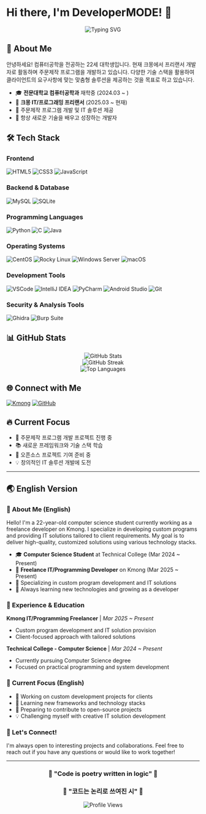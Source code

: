 # Hi there, I'm DeveloperMODE! 👋

<div align="center">
  <img src="https://readme-typing-svg.herokuapp.com?font=Fira+Code&pause=1000&color=2196F3&center=true&vCenter=true&width=435&lines=Computer+Science+Student;Freelance+Developer;Always+Learning+New+Things" alt="Typing SVG" />
</div>

## 🚀 About Me

안녕하세요! 컴퓨터공학을 전공하는 22세 대학생입니다. 현재 크몽에서 프리랜서 개발자로 활동하며 주문제작 프로그램을 개발하고 있습니다. 다양한 기술 스택을 활용하여 클라이언트의 요구사항에 맞는 맞춤형 솔루션을 제공하는 것을 목표로 하고 있습니다.

- 🎓 **전문대학교 컴퓨터공학과** 재학중 (2024.03 ~ )
- 💼 **크몽 IT/프로그래밍 프리랜서** (2025.03 ~ 현재)
- 🔧 주문제작 프로그램 개발 및 IT 솔루션 제공
- 🌱 항상 새로운 기술을 배우고 성장하는 개발자

## 🛠️ Tech Stack

### Frontend
![HTML5](https://img.shields.io/badge/HTML5-E34F26?style=for-the-badge&logo=html5&logoColor=white)
![CSS3](https://img.shields.io/badge/CSS3-1572B6?style=for-the-badge&logo=css3&logoColor=white)
![JavaScript](https://img.shields.io/badge/JavaScript-F7DF1E?style=for-the-badge&logo=javascript&logoColor=black)

### Backend & Database
![MySQL](https://img.shields.io/badge/MySQL-4479A1?style=for-the-badge&logo=mysql&logoColor=white)
![SQLite](https://img.shields.io/badge/SQLite-003B57?style=for-the-badge&logo=sqlite&logoColor=white)

### Programming Languages
![Python](https://img.shields.io/badge/Python-3776AB?style=for-the-badge&logo=python&logoColor=white)
![C](https://img.shields.io/badge/C-A8B9CC?style=for-the-badge&logo=c&logoColor=black)
![Java](https://img.shields.io/badge/Java-ED8B00?style=for-the-badge&logo=openjdk&logoColor=white)

### Operating Systems
![CentOS](https://img.shields.io/badge/CentOS-262577?style=for-the-badge&logo=centos&logoColor=white)
![Rocky Linux](https://img.shields.io/badge/Rocky%20Linux-10B981?style=for-the-badge&logo=rockylinux&logoColor=white)
![Windows Server](https://img.shields.io/badge/Windows%20Server-0078D6?style=for-the-badge&logo=windows&logoColor=white)
![macOS](https://img.shields.io/badge/macOS-000000?style=for-the-badge&logo=apple&logoColor=white)

### Development Tools
![VSCode](https://img.shields.io/badge/VS%20Code-007ACC?style=for-the-badge&logo=visual-studio-code&logoColor=white)
![IntelliJ IDEA](https://img.shields.io/badge/IntelliJ%20IDEA-000000?style=for-the-badge&logo=intellij-idea&logoColor=white)
![PyCharm](https://img.shields.io/badge/PyCharm-000000?style=for-the-badge&logo=pycharm&logoColor=white)
![Android Studio](https://img.shields.io/badge/Android%20Studio-3DDC84?style=for-the-badge&logo=android-studio&logoColor=white)
![Git](https://img.shields.io/badge/Git-F05032?style=for-the-badge&logo=git&logoColor=white)

### Security & Analysis Tools
![Ghidra](https://img.shields.io/badge/Ghidra-FF6B35?style=for-the-badge&logo=ghidra&logoColor=white)
![Burp Suite](https://img.shields.io/badge/Burp%20Suite-FF6633?style=for-the-badge&logo=burpsuite&logoColor=white)

## 📊 GitHub Stats

<div align="center">
  <img src="https://github-readme-stats.vercel.app/api?username=DeveloperMODE-korea&show_icons=true&theme=radical&hide_border=true" alt="GitHub Stats" />
</div>

<div align="center">
  <img src="https://github-readme-streak-stats.herokuapp.com/?user=DeveloperMODE-korea&theme=radical&hide_border=true" alt="GitHub Streak" />
</div>

<div align="center">
  <img src="https://github-readme-stats.vercel.app/api/top-langs/?username=DeveloperMODE-korea&layout=compact&theme=radical&hide_border=true" alt="Top Languages" />
</div>

## 🌐 Connect with Me

[![Kmong](https://img.shields.io/badge/크몽%20프로필-00C73C?style=for-the-badge&logo=fiverr&logoColor=white)](https://kmong.com/@StackOverflow)
[![GitHub](https://img.shields.io/badge/GitHub-181717?style=for-the-badge&logo=github&logoColor=white)](https://github.com/DeveloperMODE-korea)

## 🔥 Current Focus

- 🎯 주문제작 프로그램 개발 프로젝트 진행 중
- 📚 새로운 프레임워크와 기술 스택 학습
- 🤝 오픈소스 프로젝트 기여 준비 중
- 💡 창의적인 IT 솔루션 개발에 도전

---

## 🌏 English Version

### 🚀 About Me (English)

Hello! I'm a 22-year-old computer science student currently working as a freelance developer on Kmong. I specialize in developing custom programs and providing IT solutions tailored to client requirements. My goal is to deliver high-quality, customized solutions using various technology stacks.

- 🎓 **Computer Science Student** at Technical College (Mar 2024 ~ Present)
- 💼 **Freelance IT/Programming Developer** on Kmong (Mar 2025 ~ Present)
- 🔧 Specializing in custom program development and IT solutions
- 🌱 Always learning new technologies and growing as a developer

### 💼 Experience & Education

**Kmong IT/Programming Freelancer** | *Mar 2025 ~ Present*
- Custom program development and IT solution provision
- Client-focused approach with tailored solutions

**Technical College - Computer Science** | *Mar 2024 ~ Present*
- Currently pursuing Computer Science degree
- Focused on practical programming and system development

### 🎯 Current Focus (English)

- 🔨 Working on custom development projects for clients
- 📖 Learning new frameworks and technology stacks
- 🤝 Preparing to contribute to open-source projects
- 💡 Challenging myself with creative IT solution development

### 🤝 Let's Connect!

I'm always open to interesting projects and collaborations. Feel free to reach out if you have any questions or would like to work together!

---

<div align="center">
  
### 💫 "Code is poetry written in logic" 💫
### 💫 "코드는 논리로 쓰여진 시" 💫

![Profile Views](https://komarev.com/ghpvc/?username=DeveloperMODE-korea&color=blueviolet&style=flat-square)

</div>
